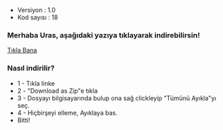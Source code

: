 - Versiyon : 1.0
- Kod sayısı : 18
### Merhaba Uras, aşağıdaki yazıya tıklayarak indirebilirsin!
[Tıkla Bana](https://mega.nz/folder/07Y2QYYZ#3TudtgUW7lgnhwhoWt5Ywg)



### Nasıl indirilir?
- 1 - Tıkla linke
- 2 - "Download as Zip"e tıkla
- 3 - Dosyayı bilgisayarında bulup ona sağ clickleyip "Tümünü Ayıkla"yı seç.
- 4 - Hiçbirşeyi elleme, Ayıklaya bas.
- Bitti!
